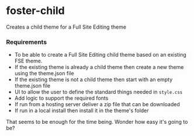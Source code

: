 # foster-child
Creates a child theme for a Full Site Editing theme

### Requirements
- To be able to create a Full Site Editing child theme based on an existing FSE theme.
- If the existing theme is already a child theme then create a new theme using the theme.json file 
- If the existing theme is not a child theme then start with an empty theme.json file
- UI to allow the user to define the standard things needed in `style.css` 
- Add logic to support the required fonts
- If run from a hosting server deliver a zip file that can be downloaded
- If run in a local install then install it in the theme's folder 

That seems to be enough for the time being.
Wonder how easy it's going to be?
